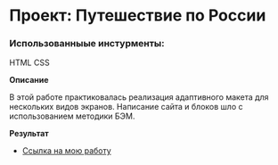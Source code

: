 # Проект: Путешествие по России

### Использованныые инстурменты:
HTML
CSS

**Описание**

В этой работе практиковалась реализация адаптивного макета для нескольких видов экранов. Написание сайта и блоков шло с использованием методики БЭМ.

**Результат**

* [Ссылка на мою работу](https://venoletto.github.io/russian-travel/)
